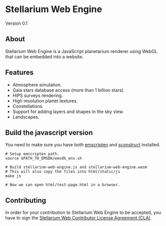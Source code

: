 Stellarium Web Engine
=====================

Version 0.1

About
-----

Stellarium Web Engine is a JavaScript planetarium renderer using
WebGL that can be embedded into a website.


Features
--------

- Atmosphere simulation.
- Gaia stars database access (more than 1 billion stars).
- HiPS surveys rendering.
- High resolution planet textures.
- Constellations.
- Support for adding layers and shapes in the sky view.
- Landscapes.


Build the javascript version
----------------------------

You need to make sure you have both [emscripten](https://emscripten.org/docs/getting_started/downloads.html) and [sconstruct](https://pypi.org/project/SCons/) installed.

    # Setup emscripten path.
    source $PATH_TO_EMSDK/emsdk_env.sh

    # Build stellarium-web-engine.js and stellarium-web-engine.wasm
    # This will also copy the files into html/static/js
    make js

    # Now we can open html/test-page.html in a browser.


Contributing
------------

In order for your contribution to Stellarium Web Engine to be accepted, you have to sign the
[Stellarium Web Contributor License Agreement (CLA)](doc/cla/sign-cla.md).
